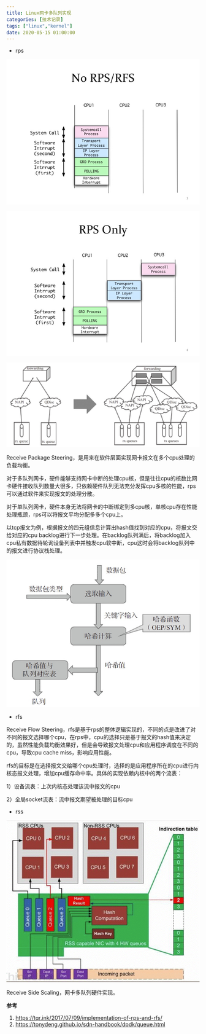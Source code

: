 ```yaml
---
title: Linux网卡多队列实现
categories: [技术记录]
tags: ["linux","kernel"]
date: 2020-05-15 01:00:00
---
```


- rps

![](https://raw.githubusercontent.com/yongman/i/img/picgo/20200515173225.png)

![](https://raw.githubusercontent.com/yongman/i/img/picgo/20200515173240.png)

![](https://raw.githubusercontent.com/yongman/i/img/picgo/20200515173132.png)

Receive Package Steering，是用来在软件层面实现网卡报文在多个cpu处理的负载均衡。

对于多队列网卡，硬件能够支持网卡中断的处理cpu核，但是往往cpu的核数比网卡硬件接收队列数量大很多，只依赖硬件队列无法充分发挥cpu多核的性能，rps可以通过软件来实现报文的处理分散。

对于单队列网卡，硬件本身无法将网卡的中断绑定到多cpu核，单核cpu存在性能处理瓶颈，rps可以将报文平均分配多多个cpu上。

以tcp报文为例，根据报文的四元组信息计算出hash值找到对应的cpu，将报文交给对应的cpu backlog进行下一步处理。在backlog队列满后，将backlog加入cpu私有数据待轮询设备列表中并触发cpu软中断，cpu这时会将backlog队列中的报文进行协议栈处理。

![](https://raw.githubusercontent.com/yongman/i/img/picgo/20200515173338.png)

- rfs

Receive Flow Steering，rfs是基于rps的整体逻辑实现的，不同的点是改进了对不同的报文选择哪个cpu，在rps中，cpu的选择只是基于报文的hash值来决定的，虽然性能负载均衡效果好，但是会导致报文处理cpu和应用程序调度在不同的cpu，导致cpu cache miss，影响应用性能。

rfs的目标是在选择报文交给哪个cpu处理时，选择的是应用程序所在的cpu进行内核态报文处理，增加cpu缓存命中率。具体的实现依赖内核中的两个流表：

1）设备流表：上次内核态处理该流中报文的cpu

2）全局socket流表：流中报文期望被处理的目标cpu

- rss

![](https://raw.githubusercontent.com/yongman/i/img/picgo/20200515154351.png)

Receive Side Scaling，网卡多队列硬件实现。


**参考**

1. https://tqr.ink/2017/07/09/implementation-of-rps-and-rfs/
2. https://tonydeng.github.io/sdn-handbook/dpdk/queue.html





